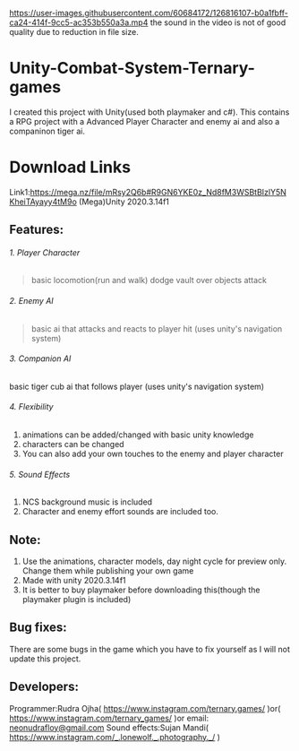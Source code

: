 https://user-images.githubusercontent.com/60684172/126816107-b0a1fbff-ca24-414f-9cc5-ac353b550a3a.mp4
the sound in the video is not of good quality due to reduction in file size.

# Unity-Combat-System-Ternary-games
I created this project with Unity(used both playmaker and c#). This contains a RPG project with a Advanced Player Character and enemy ai and also a companinon tiger ai.

# **Download Links**
Link1:https://mega.nz/file/mRsy2Q6b#R9GN6YKE0z_Nd8fM3WSBtBIzlY5NKheiTAyayy4tM9o  (Mega)Unity 2020.3.14f1

## Features:
###### 1. Player Character
>basic locomotion(run and walk)
>dodge
>vault over objects
>attack

###### 2. Enemy AI
> basic ai that attacks and reacts to player hit (uses unity's navigation system)

###### 3. Companion AI
basic tiger cub ai that follows player (uses unity's navigation system)

###### 4. Flexibility
1. animations can be added/changed with basic unity knowledge
2. characters can be changed
3. You can also add your own touches to the enemy and player character 

###### 5. Sound Effects
1. NCS background music is included
2. Character and enemy effort sounds are included too.

## Note:
1. Use the animations, character models, day night cycle for preview only. 
Change them while publishing your own game
2. Made with unity 2020.3.14f1
3. It is better to buy playmaker before downloading this(though the playmaker plugin is included)

## Bug fixes:
There are some bugs in the game which you have to fix yourself as I will not update this project.

## Developers:
Programmer:Rudra Ojha( https://www.instagram.com/ternary.games/ )or( https://www.instagram.com/ternary_games/ )or email: neonudrafloy@gmail.com
Sound effects:Sujan Mandi( https://www.instagram.com/_.lonewolf._.photography._/ )
